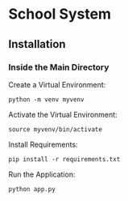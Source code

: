 # School System

## Installation

### Inside the Main Directory

Create a Virtual Environment:

```
python -m venv myvenv
```

Activate the Virtual Environment:

```
source myvenv/bin/activate
```

Install Requirements:

```
pip install -r requirements.txt
```

Run the Application:

```
python app.py
```